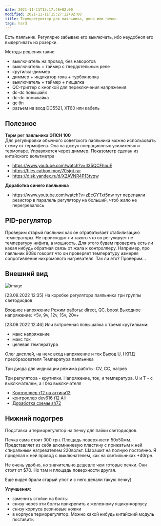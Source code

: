 ```yaml
---
date: 2021-11-11T15:17:48+02:00
modified: 2021-11-11T15:27:12+02:00
title: Терморегулятор для паяльника, фена или печки
tags: hard
---
```



Есть паяльник. Регулярно забываю его выключать, ибо неудобнол его выдергивать из розерки.

Методы решения такие:
- выключатель на провод, без наворотов
- выключатель + таймер с твердотельным реле
- крутилка-диммер
- диммер + индикатор тока + турбокнопка
- выключатель + таймер + пищалка
- QC-триггер с кнопкой для переключения напряжения
- dc-dc повышайк
- dc-dc понижайка
- qc бп
- разъем на вход DC5521, XT60 или кабель


## Полезное
**Терм рег паяльника ЭПСН 100**  
Для регулировки обычного советского паяльника можно использовать схему от термофена. Она на джвух операционных усилителях и термопаре. Управляется через диммер. Показометр сделан из китайского вольтметра
- <https://www.youtube.com/watch?v=II35QCFhouE>
- <https://files.catbox.moe/70sjgt.rar>
- <https://disk.yandex.ru/d/X2AVNR4P13tvqw>

**Доработка синего паяльника**
- <https://www.youtube.com/watch?v=zEcGYTxt5nw> тут перепаяли резистор в паралель регулятору на больший, чтоб жало не перегревалось


## PID-регулятор
Проверим старый паяльник как он отрабатывает стабилизацию температуры. Не происходит ли такого что он регулирует не температуру нифига, а мощность. Для этого будем проверять есть ли какая нибудь обратная связь от жала к контроллеру. Например, про паяльник 908s говорят что он проверяет температуру измеряя сопротивление нихромового нагревателя. Так ли это? Проверим...


## Внешний вид
![image](https://user-images.githubusercontent.com/17731587/191951581-36a8b2c5-38ab-4684-803d-def828b45ad5.png)

[23.09.2022 12:35]
На коробке регулятора паяльника три группы светодиодов

Входное напряжение
Режим работы: direct, QC, boost
Выходное напряжение: <5v, 9v, 12v, 15v, 20v+

[23.09.2022 12:46]
Или встроенная повышайка с тремя крутилками:
- макс напряжение
- макс ток
- целевая температура

Олег дисплей, на нем: 
вход напряжение и ток
Выход U, I
КПД преобразователя
Температура паяльника

Три диода для индикации режима работы:
CV, CC, нагрев

Три регулятора - крутилки. Напряжение, ток, и температура.
U и T - с выключателем, а I без выключателя





- [Контроллер т12 на аттини13](https://oshwlab.com/iqubik/ali-dev-mini-t12_v0-1)
- [контроллер dev616 t12 Ali](https://a.aliexpress.com/_EjxiZGj)
- [Доработка схемы sh72](https://oshwlab.com/AntaresLab/sh72al1)



## Нижний подогрев
Подставка и терморегулятор на печку для пайки светодиодов. 

Печка сама стоит 300 грн. Площадь поверхности 50x50мм. Представляет из себя алюминиевую пластину с прижатым к ней спиральным нагревателем 220вольт. Шарашит на полную постоянно. Я приделал к ней провод с выключателем, как на светильниках +40грн. 

Не очень удобно, но значительно дешевле чем готовые печки. Они стоят от $70. Но там и площадь поверхности другая.

Ещё видел брали старый утюг и с него делали такую печку)

**Улучшения:**
- заменить стойки на болты
- снизу через эти болты прикрепить к железному ящику-корпусу
- снизу корпуса резиновые ножки
- в корпусе терморегулятор. Можно какой нибудь китайский модуль поставить

